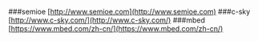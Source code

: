 ###semioe
[http://www.semioe.com](http://www.semioe.com)
###c-sky
[http://www.c-sky.com/](http://www.c-sky.com/)
###mbed
[https://www.mbed.com/zh-cn/](https://www.mbed.com/zh-cn/)
